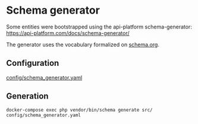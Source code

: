 # Schema generator

Some entities were bootstrapped using the api-platform schema-generator:
https://api-platform.com/docs/schema-generator/

The generator uses the vocabulary formalized on [schema.org](https://schema.org).

## Configuration

[config/schema_generator.yaml](config/schema_generator.yaml)

## Generation

```shell
docker-compose exec php vendor/bin/schema generate src/ config/schema_generator.yaml
```